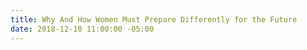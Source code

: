 ```yaml
---
title: Why And How Women Must Prepare Differently for the Future
date: 2018-12-10 11:00:00 -05:00
---
```


